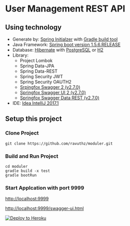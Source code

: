# User Management REST API

## Using technology

- Generate by: [Spring Initialzer](https://start.spring.io/) with [Gradle build tool](https://gradle.org)
- Java Framework: [Spring boot version 1.5.6.RELEASE](https://projects.spring.io/spring-boot/)
- Database: [Hibernate](http://hibernate.org/) with
 [PostgreSQL](https://www.postgresql.org/) or
 [H2](http://www.h2database.com/html/main.html)
- Library:
    + Project Lombok
    + Spring Data-JPA
    + Spring Data-REST
    + Spring Security JWT
    + Spring Security OAUTH2
    + [Srpingfox Swagger 2 (v2.7.0)](https://springfox.github.io/springfox/docs/current/#gradle)
    + [Springfox Swagger UI 2 (v2.7.0)](https://springfox.github.io/springfox/docs/current/#springfox-swagger-ui)
    + [Springfox Swagger Data REST (v2.7.0)](https://springfox.github.io/springfox/docs/current/#gradle-2)
- IDE: [Idea IntelliJ 2017.1](https://www.jetbrains.com/idea/whatsnew/#v2017-1)

## Setup this project

### Clone Project
``
git clone https://github.com/ravuthz/moduler.git
``

### Build and Run Project
```
cd moduler
gradle build -x test
gradle bootRun
```

### Start Applcation with port 9999

[http://localhost:9999](http://localhost:9999)

[http://localhost:9999/swagger-ui.html](http://localhost:9999/swagger-ui.html)

[![Deploy to Heroku](https://www.herokucdn.com/deploy/button.png)](https://heroku.com/deploy)
